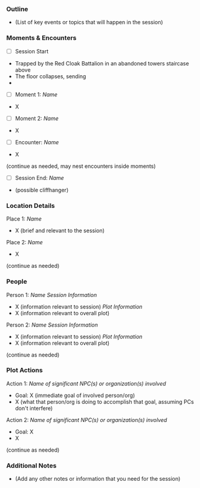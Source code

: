 ### Outline
- (List of key events or topics that will happen in the session)

### Moments & Encounters

- [ ] Session Start
- Trapped by the Red Cloak Battalion in an abandoned towers staircase above 
- The floor collapses, sending 
- 

- [ ] Moment 1: *Name*
- X

- [ ] Moment 2: *Name*
- X
- [ ] Encounter: *Name*
- X

(continue as needed, may nest encounters inside moments)

- [ ] Session End: *Name*
- (possible cliffhanger)

### Location Details

Place 1: *Name*
- X (brief and relevant to the session)

Place 2: *Name*
- X

(continue as needed)
### People

Person 1: *Name*
*Session Information*
- X (information relevant to session)
*Plot Information*
- X (information relevant to overall plot)

Person 2: *Name*
*Session Information*
- X (information relevant to session)
*Plot Information*
- X (information relevant to overall plot)

(continue as needed)
### Plot Actions

Action 1: *Name of significant NPC(s) or organization(s) involved*
- Goal: X (immediate goal of involved person/org)
- X (what that person/org is doing to accomplish that goal, assuming PCs don't interfere)

Action 2: *Name of significant NPC(s) or organization(s) involved*
- Goal: X
- X

(continue as needed)
### Additional Notes

- (Add any other notes or information that you need for the session)